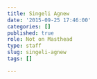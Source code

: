 ```yaml
---
title: Singeli Agnew
date: '2015-09-25 17:46:00'
categories: []
published: true
role: Not on Masthead
type: staff
slug: singeli-agnew
tags: []

---
```

